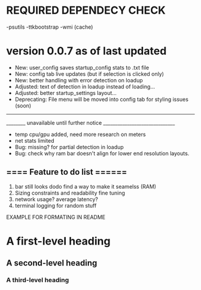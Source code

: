 # REQUIRED DEPENDECY CHECK
-psutils
-ttkbootstrap
-wmi (cache)

# version 0.0.7 as of last updated
- New: user_config saves startup_config stats to .txt file
- New: config tab live updates (but if selection is clicked only)
- New: better handling with error detection on loadup
- Adjusted: text of detection in loadup instead of loading...
- Adjusted: better startup_settings layout...
- Deprecating: File menu will be moved into config tab for styling issues (soon)
_________________________________________________________________________
________  unavailable until further notice ______________________________
- temp cpu/gpu added, need more research on meters
- net stats limited
- Bug: missing? for partial detection in loadup
- Bug: check why ram bar doesn't align for lower end resolution layouts. 

## ==== Feature to do list ======
1. bar still looks dodo find a way to make it seamelss (RAM)
2. Sizing constraints and readability fine tuning
3. network usage? average latency?
4. terminal logging for random stuff

EXAMPLE FOR FORMATING IN README
# A first-level heading
## A second-level heading
### A third-level heading

